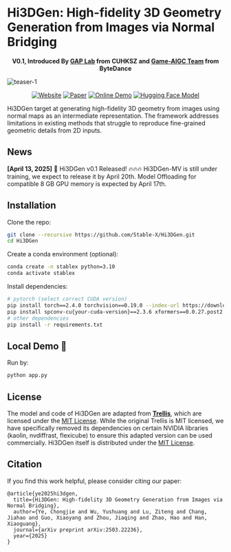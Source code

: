 # Hi3DGen: High-fidelity 3D Geometry Generation from Images via Normal Bridging
<div align="center">
<p style='text-align: center;'>
            <strong>V0.1, Introduced By 
            <a href="https://gaplab.cuhk.edu.cn/" target="_blank">GAP Lab</a> from CUHKSZ and 
            <a href="https://www.nvsgames.cn/" target="_blank">Game-AIGC Team</a> from ByteDance</strong>
</p>
</div>

![teaser-1](assets/teaser.gif)

<div align="center">

[![Website](https://raw.githubusercontent.com/prs-eth/Marigold/main/doc/badges/badge-website.svg)](https://stable-x.github.io/Hi3DGen/) 
[![Paper](https://img.shields.io/badge/arXiv-PDF-b31b1b)](https://arxiv.org/abs/2503.22236) 
[![Online Demo](https://img.shields.io/badge/🤗%20Hugging%20Face%20-Space-yellow)](https://huggingface.co/spaces/Stable-X/Hi3DGen) 
[![Hugging Face Model](https://img.shields.io/badge/🤗%20Hugging%20Face%20-Model-green)](https://huggingface.co/Stable-X/trellis-normal-v0-1) 
 </div>

Hi3DGen target at generating high-fidelity 3D geometry from images using normal maps as an intermediate representation. The framework addresses limitations in existing methods that struggle to reproduce fine-grained geometric details from 2D inputs.

## News
**[April 13, 2025]** 🚀 Hi3DGen v0.1 Released! 🔥🔥🔥 Hi3DGen-MV is still under training, we expect to release it by April 20th. Model Offloading for compatible 8 GB GPU memory is expected by April 17th.

## Installation
Clone the repo:
```bash
git clone --recursive https://github.com/Stable-X/Hi3DGen.git
cd Hi3DGen
```

Create a conda environment (optional):
```bash
conda create -n stablex python=3.10
conda activate stablex
```

Install dependencies:
```bash
# pytorch (select correct CUDA version)
pip install torch==2.4.0 torchvision==0.19.0 --index-url https://download.pytorch.org/whl/{your-cuda-version}
pip install spconv-cu{your-cuda-version}==2.3.6 xformers==0.0.27.post2
# other dependencies
pip install -r requirements.txt
```

## Local Demo 🤗
Run by:
```bash
python app.py
```

<!-- License -->
## License
The model and code of Hi3DGen are adapted from [**Trellis**](https://github.com/microsoft/TRELLIS), which are licensed under the [MIT License](LICENSE). While the original Trellis is MIT licensed, we have specifically removed its dependencies on certain NVIDIA libraries (kaolin, nvdiffrast, flexicube) to ensure this adapted version can be used commercially. Hi3DGen itself is distributed under the [MIT License](LICENSE).

## Citation
If you find this work helpful, please consider citing our paper:
```
@article{ye2025hi3dgen,
  title={Hi3DGen: High-fidelity 3D Geometry Generation from Images via Normal Bridging},
  author={Ye, Chongjie and Wu, Yushuang and Lu, Ziteng and Chang, Jiahao and Guo, Xiaoyang and Zhou, Jiaqing and Zhao, Hao and Han, Xiaoguang},
  journal={arXiv preprint arXiv:2503.22236}, 
  year={2025}
}
```
